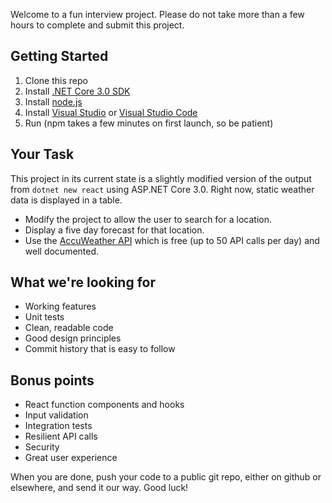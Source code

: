 Welcome to a fun interview project.  Please do not take more than a few hours to complete and submit this project.

## Getting Started

1. Clone this repo
1. Install [.NET Core 3.0 SDK](https://dotnet.microsoft.com/download/dotnet-core/3.0)
1. Install [node.js](https://nodejs.org/en/download/)
1. Install [Visual Studio](https://visualstudio.microsoft.com/vs/community/) or [Visual Studio Code](https://code.visualstudio.com/download)
1. Run (npm takes a few minutes on first launch, so be patient)

## Your Task

This project in its current state is a slightly modified version of the output from `dotnet new react` using ASP.NET Core 3.0.  Right now, static weather data is displayed in a table.

- Modify the project to allow the user to search for a location.
- Display a five day forecast for that location.  
- Use the [AccuWeather API](https://developer.accuweather.com/apis) which is free (up to 50 API calls per day) and well documented.  

## What we're looking for

- Working features
- Unit tests
- Clean, readable code
- Good design principles
- Commit history that is easy to follow

## Bonus points

- React function components and hooks
- Input validation
- Integration tests
- Resilient API calls
- Security
- Great user experience

When you are done, push your code to a public git repo, either on github or elsewhere, and send it our way.  Good luck!
